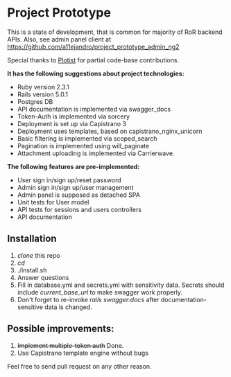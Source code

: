 # Project Prototype #

This is a state of development, that is common for majority of RoR backend APIs.
Also, see admin panel client at https://github.com/a11ejandro/project_prototype_admin_ng2

Special thanks to [Plotist](https://github.com/Plotist) for partial code-base contributions.

**It has the following suggestions about project technologies:**

* Ruby version 2.3.1
* Rails version 5.0.1
* Postgres DB
* API documentation is implemented via swagger_docs
* Token-Auth is implemented via sorcery
* Deployment is set up via Capistrano 3
* Deployment uses templates, based on capistrano_nginx_unicorn
* Basic filtering is implemented via scoped_search
* Pagination is implemented using will_paginate
* Attachment uploading is implemented via Carrierwave.

**The following features are pre-implemented:**
* User sign in/sign up/reset password
* Admin sign in/sign up/user management
* Admin panel is supposed as detached SPA
* Unit tests for User model
* API tests for sessions and users controllers
* API documentation

## Installation ##

1. *clone* this repo
2. *cd*
3. ./install.sh
4. Answer questions
5. Fill in database.yml and secrets.yml with sensitivity data. Secrets should include *current_base_url* to make swagger
work properly.
6. Don't forget to re-invoke *rails swagger:docs* after documentation-sensitive data is changed.

## Possible improvements: ##
1. ~~Implement multiple-token auth~~ Done.
2. Use Capistrano template engine without bugs

Feel free to send pull request on any other reason.